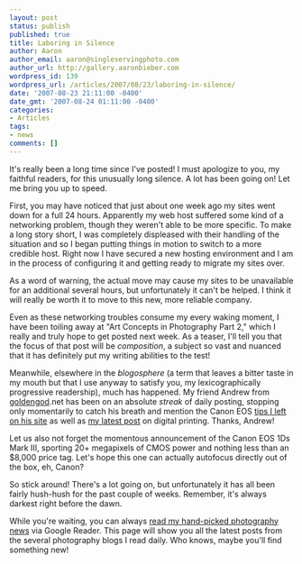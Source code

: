 ```yaml
---
layout: post
status: publish
published: true
title: Laboring in Silence
author: Aaron
author_email: aaron@singleservingphoto.com
author_url: http://gallery.aaronbieber.com
wordpress_id: 139
wordpress_url: /articles/2007/08/23/laboring-in-silence/
date: '2007-08-23 21:11:00 -0400'
date_gmt: '2007-08-24 01:11:00 -0400'
categories:
- Articles
tags:
- news
comments: []
---
```

It's really been a long time since I've posted! I must apologize to you,
my faithful readers, for this unusually long silence. A lot has been
going on! Let me bring you up to speed.

First, you may have noticed that just about one week ago my sites went
down for a full 24 hours. Apparently my web host suffered some kind of a
networking problem, though they weren't able to be more specific. To
make a long story short, I was completely displeased with their handling
of the situation and so I began putting things in motion to switch to a
more credible host. Right now I have secured a new hosting environment
and I am in the process of configuring it and getting ready to migrate
my sites over.

As a word of warning, the actual move may cause my sites to be
unavailable for an additional several hours, but unfortunately it can't
be helped. I think it will really be worth it to move to this new, more
reliable company.

Even as these networking troubles consume my every waking moment, I have
been toiling away at "Art Concepts in Photography Part 2," which I
really and truly hope to get posted next week. As a teaser, I'll tell
you that the focus of that post will be _composition_, a subject so
vast and nuanced that it has definitely put my writing abilities to the
test!

Meanwhile, elsewhere in the _blogosphere_ (a term that leaves a bitter
taste in my mouth but that I use anyway to satisfy you, my
lexicographically progressive readership), much has happened. My friend
Andrew from [goldengod](http://www.goldengod).net has been on an absolute
_streak_ of daily posting, stopping only momentarily to catch his
breath and mention the Canon EOS [tips I left on his
site](http://www.goldengod.net/2007/08/12/your-best-camera-specific-photography-tips/)
as well as [my latest
post](http://www.goldengod.net/2007/08/22/link-roundup-headless-chicken-edition/)
on digital printing. Thanks, Andrew!

Let us also not forget the momentous announcement of the Canon EOS 1Ds
Mark III, sporting 20+ megapixels of CMOS power and nothing less than an
$8,000 price tag. Let's hope this one can actually autofocus directly
out of the box, eh, Canon?

So stick around! There's a lot going on, but unfortunately it has all
been fairly hush-hush for the past couple of weeks. Remember, it's
always darkest right before the dawn.

While you're waiting, you can always [read my hand-picked photography
news](http://www.google.com/reader/shared/user/15563285598058491045/label/photography)
via Google Reader. This page will show you all the latest posts from the
several photography blogs I read daily. Who knows, maybe you'll find
something new!
